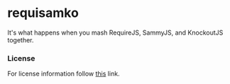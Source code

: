 requisamko
==========

It's what happens when you mash RequireJS, SammyJS, and KnockoutJS together.

### License
For license information follow [this](https://github.com/dogonthehorizon/requisamko/blob/master/README.md) link.
